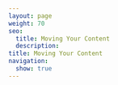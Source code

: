 ```yaml
---
layout: page
weight: 70
seo:
  title: Moving Your Content
  description:
title: Moving Your Content
navigation:
  show: true
---
```

